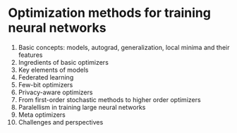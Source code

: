 # Optimization methods for training neural networks

1. Basic concepts: models, autograd, generalization, local minima and their features
2. Ingredients of basic optimizers
3. Key elements of models
4. Federated learning
5. Few-bit optimizers 
6. Privacy-aware optimizers
7. From first-order stochastic methods to higher order optimizers
8. Paralellism in training large neural networks
9. Meta optimizers
10. Challenges and perspectives  
